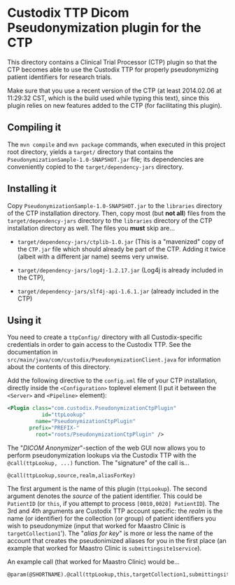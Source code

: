 Custodix TTP Dicom Pseudonymization plugin for the CTP
======================================================

This directory contains a Clinical Trial Processor (CTP) plugin so that the CTP
becomes able to use the Custodix TTP for properly pseudonymizing patient
identifiers for research trials.

Make sure that you use a recent version of the CTP (at least 2014.02.06 at
11:29:32 CST, which is the build used while typing this text), since this
plugin relies on new features added to the CTP (for facilitating this plugin).

Compiling it
------------

The `mvn compile` and `mvn package` commands, when executed in this project
root directory, yields a `target/` directory that contains the
`PseudonymizationSample-1.0-SNAPSHOT.jar` file; its dependencies are
conveniently copied to the `target/dependency-jars` directory.

Installing it
-------------

Copy `PseudonymizationSample-1.0-SNAPSHOT.jar` to the `libraries` directory of
the CTP installation directory. Then, copy most (but **not all**) files from
the `target/dependency-jars` directory to the `libraries` directory of
the CTP installation directory as well. The files you **must** skip are...

  *  `target/dependency-jars/ctplib-1.0.jar` (This is a "mavenized" copy of
     the `CTP.jar` file which should already be part of the CTP. Adding it twice
     (albeit with a different jar name) seems very unwise.

  *  `target/dependency-jars/log4j-1.2.17.jar` (Log4j is already included in
     the CTP),

  *  `target/dependency-jars/slf4j-api-1.6.1.jar` (already included in the CTP)

Using it
--------

You need to create a `ttpConfig/` directory with all Custodix-specific
credentials in order to gain access to the Custodix TTP. See the documentation
in `src/main/java/com/custodix/PseudonymizationClient.java` for information
about the contents of this directory.

Add the following directive to the `config.xml` file of your CTP installation,
directly inside the `<Configuration>` toplevel element (I put it between the
`<Server>` and `<Pipeline>` element):


```xml
<Plugin class="com.custodix.PseudonymizationCtpPlugin"
           id="ttpLookup"
         name="PseudonymizationCtpPlugin"
       prefix="PREFIX-"
         root="roots/PseudonymizationCtpPlugin" />
```

The "*DICOM Anonymizer*"-section of the web GUI now allows you to perform
pseudonymization lookups via the Custodix TTP with the `@call(ttpLookup, ...)`
function. The "signature" of the call is...

```
@call(ttpLookup,source,realm,aliasForKey)
```

The first argument is the name of this plugin (`ttpLookup`). The second argument
denotes the *source* of the patient identifier. This could be `PatientID` (or
`this`, if you attempt to process `[0010,0020] PatientID`). The 3rd and 4th
arguments are Custodix TTP account specific: the *realm* is the name (or
identifier) for the collection (or group) of patient identifiers you wish to
pseudonymize (input that worked for Maastro Clinic is `targetCollection1`').
The "*alias for key*" is more or less the name of the account that creates the
pseudonimized aliases for you in the first place (an example that worked
for Maastro Clinic is `submittingsite1service`).

An example call (that worked for Maastro Clinic) would be...

```
@param(@SHORTNAME).@call(ttpLookup,this,targetCollection1,submittingsite1service)
```
